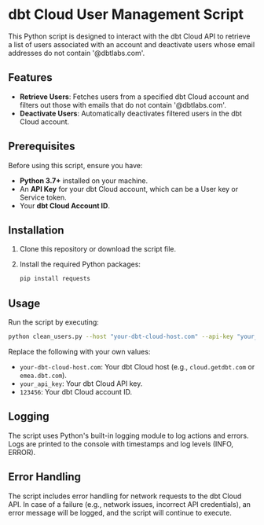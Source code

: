 
# dbt Cloud User Management Script

This Python script is designed to interact with the dbt Cloud API to retrieve a list of users associated with an account and deactivate users whose email addresses do not contain '@dbtlabs.com'.

## Features

- **Retrieve Users**: Fetches users from a specified dbt Cloud account and filters out those with emails that do not contain '@dbtlabs.com'.
- **Deactivate Users**: Automatically deactivates filtered users in the dbt Cloud account.

## Prerequisites

Before using this script, ensure you have:

- **Python 3.7+** installed on your machine.
- An **API Key** for your dbt Cloud account, which can be a User key or Service token.
- Your **dbt Cloud Account ID**.

## Installation

1. Clone this repository or download the script file.

2. Install the required Python packages:
    ```bash
    pip install requests
    ```

## Usage

Run the script by executing:

```bash
python clean_users.py --host "your-dbt-cloud-host.com" --api-key "your_api_key" --account-id 123456
```

Replace the following with your own values:

- `your-dbt-cloud-host.com`: Your dbt Cloud host (e.g., `cloud.getdbt.com` or `emea.dbt.com`).
- `your_api_key`: Your dbt Cloud API key.
- `123456`: Your dbt Cloud account ID.

## Logging

The script uses Python's built-in logging module to log actions and errors. Logs are printed to the console with timestamps and log levels (INFO, ERROR).

## Error Handling

The script includes error handling for network requests to the dbt Cloud API. In case of a failure (e.g., network issues, incorrect API credentials), an error message will be logged, and the script will continue to execute.
